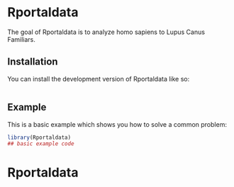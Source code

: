 
# Rportaldata

<!-- badges: start -->
<!-- badges: end -->

The goal of Rportaldata is to analyze homo sapiens to Lupus Canus Familiars. 

## Installation

You can install the development version of Rportaldata like so:

``` r

```

## Example

This is a basic example which shows you how to solve a common problem:

``` r
library(Rportaldata)
## basic example code
```

# Rportaldata
